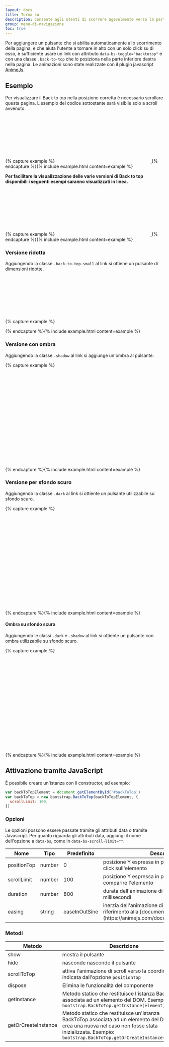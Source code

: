 ```yaml
---
layout: docs
title: Torna su
description: Consente agli utenti di scorrere agevolmente verso la parte superiore della pagina.
group: menu-di-navigazione
toc: true
---
```


Per aggiungere un pulsante che si abilita automaticamente allo scorrimento della pagina, e che aiuta l'utente a tornare in alto con un solo click su di esso, è sufficiente usare un link con attributo `data-bs-toggle="backtotop"` e con una classe `.back-to-top` che lo posiziona nella parte inferiore destra nella pagina.
Le animazioni sono state realizzate con il plugin javascript [AnimeJs](https://animejs.com).

<style>
  /* Style override for Documentation purposes */
  .back-to-top:not(#example) {
    position: relative;
    bottom: unset;
    right: unset;
    visibility: visible;
    margin: 0 auto;
    opacity: 1;
    transform: scale(1);
  }
</style>

## Esempio

Per visualizzare il Back to top nella posizione corretta è necessario scrollare questa pagina. L'esempio del codice sottostante sarà visibile solo a scroll avvenuto.

{% capture example %}
<a href="#" aria-hidden="true" data-bs-toggle="backtotop" class="back-to-top" id="example">
<svg class="icon icon-light"><use href="{{ site.baseurl }}/dist/svg/sprites.svg#it-arrow-up"></use></svg>
</a>
{% endcapture %}{% include example.html content=example %}

**Per facilitare la visualizzazione delle varie versioni di Back to top disponibili i seguenti esempi saranno visualizzati in linea.**

{% capture example %}
<a href="#" aria-hidden="true" data-bs-toggle="backtotop" class="back-to-top">
<svg class="icon icon-light"><use href="{{ site.baseurl }}/dist/svg/sprites.svg#it-arrow-up"></use></svg>
</a>
{% endcapture %}{% include example.html content=example %}

### Versione ridotta

Aggiungendo la classe `.back-to-top-small` al link si ottiene un pulsante di dimensioni ridotte.

{% capture example %}
<a href="#" aria-hidden="true" data-bs-toggle="backtotop" class="back-to-top back-to-top-small">
<svg class="icon icon-light"><use href="{{ site.baseurl }}/dist/svg/sprites.svg#it-arrow-up"></use></svg>
</a>

{% endcapture %}{% include example.html content=example %}

### Versione con ombra

Aggiungendo la classe `.shadow` al link si aggiunge un'ombra al pulsante.

{% capture example %}

<div class="d-flex align-items-center">
  <a href="#" aria-hidden="true" data-bs-toggle="backtotop" class="back-to-top shadow">
    <svg class="icon icon-light"><use href="{{ site.baseurl }}/dist/svg/sprites.svg#it-arrow-up"></use></svg>
  </a>
  <a href="#" aria-hidden="true" data-bs-toggle="backtotop" class="back-to-top back-to-top-small shadow">
    <svg class="icon icon-light"><use href="{{ site.baseurl }}/dist/svg/sprites.svg#it-arrow-up"></use></svg>
  </a>
</div>
{% endcapture %}{% include example.html content=example %}

### Versione per sfondo scuro

Aggiungendo la classe `.dark` al link si ottiente un pulsante utilizzabile su sfondo scuro.

{% capture example %}

<div class="d-flex align-items-center p-4 neutral-1-bg-a8">
  <a href="#" aria-hidden="true" data-bs-toggle="backtotop" class="back-to-top dark">
    <svg class="icon icon-secondary"><use href="{{ site.baseurl }}/dist/svg/sprites.svg#it-arrow-up"></use></svg>
  </a>
  <a href="#" aria-hidden="true" data-bs-toggle="backtotop" class="back-to-top back-to-top-small dark">
    <svg class="icon icon-secondary"><use href="{{ site.baseurl }}/dist/svg/sprites.svg#it-arrow-up"></use></svg>
  </a>
</div>
{% endcapture %}{% include example.html content=example %}

#### Ombra su sfondo scuro

Aggiungendo le classi `.dark` e `.shadow` al link si ottiente un pulsante con ombra utilizzabile su sfondo scuro.

{% capture example %}

<div class="d-flex align-items-center p-4 neutral-1-bg-a8">
  <a href="#" aria-hidden="true" data-bs-toggle="backtotop" class="back-to-top dark shadow">
    <svg class="icon icon-secondary"><use href="{{ site.baseurl }}/dist/svg/sprites.svg#it-arrow-up"></use></svg>
  </a>
  <a href="#" aria-hidden="true" data-bs-toggle="backtotop" class="back-to-top back-to-top-small dark shadow">
    <svg class="icon icon-secondary"><use href="{{ site.baseurl }}/dist/svg/sprites.svg#it-arrow-up"></use></svg>
  </a>
</div>
{% endcapture %}{% include example.html content=example %}

## Attivazione tramite JavaScript

È possibile creare un'istanza con il constructor, ad esempio:

```js
var backToTopElement = document.getElementById('#backToTop')
var backToTop = new bootstrap.BackToTop(backToTopElement, {
  scrollLimit: 100,
})
```

### Opzioni

Le opzioni possono essere passate tramite gli attributi data o tramite Javascript. Per quanto riguarda gli attributi data, aggiungi il nome dell'opzione a `data-bs`, come in `data-bs-scroll-limit=""`.

<table class="table table-bordered table-striped">
  <thead>
    <tr>
      <th style="width: 100px;">Nome</th>
      <th style="width: 50px;">Tipo</th>
      <th style="width: 50px;">Predefinito</th>
      <th>Descrizione</th>
    </tr>
  </thead>
  <tbody>
    <tr>
      <td>positionTop</td>
      <td>number </td>
      <td>0</td>
      <td>posizione Y espressa in pixel alla quale ritornarne al click sull'elemento</td>
    </tr>
    <tr>
      <td>scrollLimit</td>
      <td>number </td>
      <td>100</td>
      <td>posizione Y espressa in pixel alla quale far comparire l'elemento</td>
    </tr>
    <tr>
      <td>duration</td>
      <td>number</td>
      <td>800</td>
      <td>durata dell'animazione di scroll espressa in millisecondi</td>
    </tr>
    <tr>
      <td>easing</td>
      <td>string</td>
      <td>easeInOutSine</td>
      <td>inerzia dell'animazione di scroll. Per i valori fare riferimento alla [documentazione di AnimeJs](https://animejs.com/documentation/#linearEasing).</td>
    </tr>
  </tbody>
</table>

### Metodi

<table class="table table-bordered table-striped">
  <thead>
    <tr>
      <th style="width: 150px;">Metodo</th>
      <th>Descrizione</th>
    </tr>
  </thead>
  <tbody>
    <tr>
      <td>show</td>
      <td>mostra il pulsante</td>
    </tr>
    <tr>
      <td>hide</td>
      <td>nasconde nasconde il pulsante</td>
    </tr>
    <tr>
      <td>scrollToTop</td>
      <td>attiva l'animazione di scroll verso la coordinata Y indicata dall'opzione <code>positionTop</code></td>
    </tr>
    <tr>
      <td>dispose</td>
      <td>Elimina le funzionalità del componente</td>
    </tr>
    <tr>
      <td>getInstance</td>
      <td>Metodo statico che restituisce l'istanza BackToTop associata ad un elemento del DOM. Esempio: <code>bootstrap.BackToTop.getInstance(element)</code></td>
    </tr>
    <tr>
      <td>getOrCreateInstance</td>
      <td>Metodo statico che restituisce un'istanza BackToTop associata ad un elemento del DOM o ne crea una nuova nel caso non fosse stata inizializzata. Esempio: <code>bootstrap.BackToTop.getOrCreateInstance(element)</code></td>
    </tr>
  </tbody>
</table>
